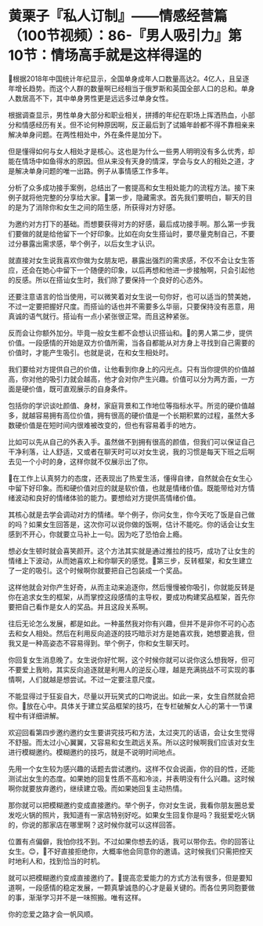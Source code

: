 # 黄栗子『私人订制』——情感经营篇（100节视频）：86-『男人吸引力』第10节：情场高手就是这样得逞的

🎼根据2018年中国统计年纪显示，全国单身成年人口数量高达2。4亿人，且呈逐年增长趋势。而这个人群的数量啊已经相当于俄罗斯和英国全部人口的总和。单身人数居高不下，其中单身男性更是远远多过单身女性。

根据调查显示，男性单身大部分和职业相关，拼搏的年纪在职场上挥洒热血，小部分和情感经历有关。但不论何种原因啊，反正最后到了试婚年龄都不得不靠相亲来解决单身问题。在两性相处中，外在条件是加分下。

但是懂得如何与女人相处才是核心。这也是为什么一些男人明明没有多么优秀，却能在情场中如鱼得水的原因。但从来没有天身的情深，学会与女人的相处之道，才是解决单身问题的唯一出路。例子从事情感工作多年。

分析了众多成功接手案例，总结出了一套提高和女生相处能力的流程方法。接下来例子就将他完整的分享给大家。🎼第一步，隐藏需求。首先我们要明白，聊天的目的是为了消除你和女生之间的陌生感，所获得对方好感。

为邀约对方打下的基础。而想要获得对方的好感，最后成功接手啊。那么第一步我们要做的就是给他留下一个好印象。比如在向女生搭讪时，要尽量克制自己，不要过分暴露出需求感，举个例子，以后女生才认识。

就直接对女生说我喜欢你做为女朋友吧，暴露出强烈的需求感，不仅不会让女生答应，还会在她心中留下一个随便的印象，以后再想和他进一步接触啊，只会引起他的反感。所以在搭讪女生时，我们除了要保持一个良好的心态外。

还要注意语言的恰当使用，可以微笑着对女生说一句你好，也可以适当的赞美她，不过一定要把握好尺度。而搭讪的话也并不需要多么华丽，只要保持没有恶意，用真诚的语气就行。搭讪有一点小紧张很正常。而且这种紧张。

反而会让你额外加分。毕竟一般女生都不会想认识搭讪和。🎼的男人第二步，提供价值。一段感情的开始是双方价值所需，当各自都能从对方身上寻找到自己需要的价值时，才能产生吸引。也就是说，在和女生相处时。

我们要给对方提供自己的价值，让他看到你身上的闪光点。只有当你提供的价值越高，你对他的吸引力就会越高，他才会对你产生兴趣。价值可以分为两方面，一方面是硬价值，既可直观展示的自身条件。

包括你的学识谈吐颜值、身材，家庭背景和工作地位等指标水平。所览的硬价值越多，就越容易拥有高位价值，拥有很高的硬价值是一个长期积累的过程，虽然大多数硬价值是在短时间内很难被改变的，但也有容易着手的地方。

比如可以先从自己的外表入手。虽然做不到拥有很高的颜值，但我们可以保证自己干净利落，让人舒适，又或者在聊天时可以对女生说，我的习惯是每天下班之后啊去见一个小时的身，这样你就不仅展示出了你。

🎼在工作上认真努力的态度，还表现出了热爱生活，懂得自律，自然就会在女生心中留下好印象。而和硬价值对应的就是软价值，也就是情绪价值。既能带给对方情绪波动和良好的情绪体验的能力。要想给对方提供高情绪价值。

其核心就是去学会调动对方的情绪。举个例子，你问女生，你今天吃了饭是自己做的吗？如果女生回答是，这次你可以说你做的饭啊，估计不能吃。你的话会让女生感到不开心，你就要立马补上一句。因为吃了恐怕会上瘾。

想必女生顿时就会喜笑颜开。这个方法其实就是通过推拉的技巧，成功了让女生的情绪上下波动，从而她喜欢上和你聊天的感觉。🎼第三步，反转框架，和女生建立了一定的吸引。这个时候啊你就要把自己包装成一个奖品。

这样他就会对你产生好奇，从而主动来追逐你，然后慢慢被你吸引，你就能反转是你在追求女生的框架，从而掌控这段感情的主导权，要成功构建奖品框架，首先你要把自己看作是女人的奖品。并且这段关系啊。

往后无论怎么发展，都是如此。一种虽然我对你有兴趣，但并不是非你不可的心态去和女人相处。然后在利用反向追逐的技巧暗示对方是她喜欢我，她想要追我，但我又是一种高姿态不容易得到。举个例子，你和女生聊天时。

你回复女生消息晚了。女生说你好忙啊，这个时候你就可以说你这么想我呀，但可不要爱上我哟，其实反向追逐就是利用人的逆反心理，越是充满挑战不可实现的事情啊，人们就越是想尝试。不过一定要注意尺度。

不能显得过于狂妄自大，尽量以开玩笑式的口吻说出。如此一来，女生自然就会把你。🎼放在心中。具体关于建立奖品框架的技巧，在专栏破解女人心的第十一节课程中有详细讲解。

欢迎回看第四步邀约邀约女生要讲究技巧和方法，太过突兀的话语，会让女生觉得不舒服。而太过小心翼翼，又容易和女生疏远关系。所以这时候啊我们应该对女生进行模糊邀约。模糊邀约的技巧，就是不说明时间地点。

先用一个女生较为感兴趣的话题去尝试邀约。这样不仅会说画，你的目的性，还能测试出女生的态度。如果她的回复性质不高和冷淡，并表明没有什么兴趣。这时候啊你就要放弃邀约，继续建立吸。而如果她回复主动热情。

那你就可以把模糊邀约变成直接邀约。举个例子，你对女生说，我看你朋友圈总爱发吃火锅的照片，我知道有一家店特别好吃。如果女生回复你是吗？我挺爱吃火锅的，你说的那家店在哪里啊？这时候你就可以这样回答。

位置有点偏僻，我怕你找不到。不过如果你想去的话，我可以带你去。你的回答让女生。😊，🎼不好直接拒绝你，大概率他会同意你的邀请。这时候我们只需把控天时地利人和，找到恰当的时机。

就可以把模糊邀约变成直接邀约了。🎼提高恋爱能力的方式方法有很多，但是要知道啊，一段感情的稳定发展，一颗真挚诚恳的心才是最关键的。而各位男同胞要做的事，渐渐学习并不是一味照搬。唯有这样。

你的恋爱之路才会一帆风顺。